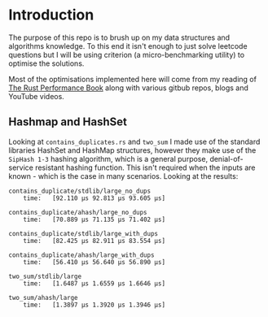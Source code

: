 # Introduction

The purpose of this repo is to brush up on my data structures and algorithms knowledge. To this end it isn't enough to just solve leetcode questions but I will be using criterion (a micro-benchmarking utility) to optimise the solutions.

Most of the optimisations implemented here will come from my reading of [The Rust Performance Book](https://nnethercote.github.io/perf-book/) along with various gitbub repos, blogs and YouTube videos.

## Hashmap and HashSet

Looking at `contains_duplicates.rs` and `two_sum` I made use of the standard libraries HashSet and HashMap structures, however they make use of the `SipHash 1-3` hashing algorithm, which is a general purpose, denial-of-service resistant hashing function. This isn't required when the inputs are known - which is the case in many scenarios. Looking at the results:

```shell
contains_duplicate/stdlib/large_no_dups
    time:   [92.110 µs 92.813 µs 93.605 µs]

contains_duplicate/ahash/large_no_dups
    time:   [70.889 µs 71.135 µs 71.402 µs]

contains_duplicate/stdlib/large_with_dups
    time:   [82.425 µs 82.911 µs 83.554 µs]

contains_duplicate/ahash/large_with_dups
    time:   [56.410 µs 56.640 µs 56.890 µs]

two_sum/stdlib/large
    time:   [1.6487 µs 1.6559 µs 1.6646 µs]

two_sum/ahash/large
    time:   [1.3897 µs 1.3920 µs 1.3946 µs]
```
